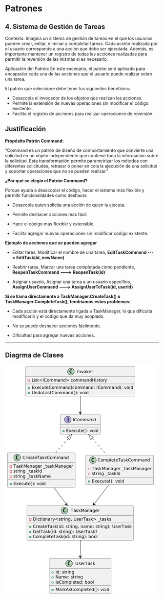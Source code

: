 # Patrones

## 4. Sistema de Gestión de Tareas
Contexto:
Imagina un sistema de gestión de tareas en el que los usuarios pueden crear, editar, eliminar y completar tareas. Cada acción realizada por el usuario corresponde a una acción que debe ser ejecutada. Además, es importante mantener un registro de todas las acciones realizadas para permitir la reversión de las mismas si es necesario.

Aplicación del Patrón:
En este escenario, el patrón será aplicado para encapsular cada una de las acciones que el usuario puede realizar sobre una tarea. 

El patrón que seleccione debe tener los siguientes beneficios:
- Desacopla el invocador de los objetos que realizan las acciones.
- Permite la extensión de nuevas operaciones sin modificar el código existente.
- Facilita el registro de acciones para realizar operaciones de reversión.

## Justificación 
**Propósito Patrón Command:**<p>
"Command es un patrón de diseño de comportamiento que convierte una solicitud en un objeto independiente que contiene toda la información sobre la solicitud. Esta transformación permite parametrizar los métodos con diferentes solicitudes, retrasar o poner en cola la ejecución de una solicitud y soportar operaciones que no se pueden realizar."

**¿Por qué se elegío el Patrón Command?**<p>
Porque ayuda a desacoplar el código, hacer el sistema más flexible y permitir funcionalidades como deshacer.<p>
- Desacopla quien solicita una acción de quien la ejecuta.<p>
- Permite deshacer acciones mas fácil.<p>
- Hace el código más flexible y extensible.<p>
- Facilita agregar nuevas operaciones sin modificar código existente.<p>

**Ejemplo de acciones que se pueden agregar** 
- Editar tarea,	Modificar el nombre de una tarea,	**EditTaskCommand	---> EditTask(id, newName)**<p>
- Reabrir tarea,	Marcar una tarea completada como pendiente,	**ReopenTaskCommand	---> ReopenTask(id)**<p>
- Asignar usuario,	Asignar una tarea a un usuario específico,	**AssignUserCommand	---> AssignUserToTask(id, userId)**<p>

**Si se llama directamente a TaskManager.CreateTask() o TaskManager.CompleteTask(), tendríamos estos problemas:**<p>
- Cada acción está directamente ligada a TaskManager, lo que dificulta modificarlo y el codigo que da muy acoplado.<p>
- No se puede deshacer acciones fácilmente.<p>
- Dificultad para agregar nuevas acciones.<p>
---
## Diagrma de Clases
![Ejemplo de imagen](DiagramaClases_Punto4_ManagerTask_Command.png)

